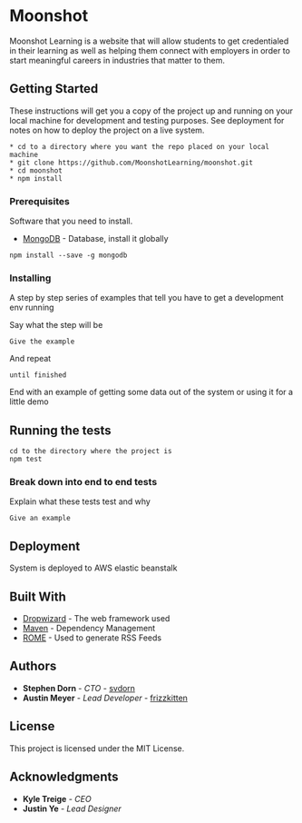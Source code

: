 # Moonshot

Moonshot Learning is a website that will allow students to get credentialed in their learning as well as helping them connect with employers in order to start meaningful careers in industries that matter to them.

## Getting Started

These instructions will get you a copy of the project up and running on your local machine for development and testing purposes. See deployment for notes on how to deploy the project on a live system.
```
* cd to a directory where you want the repo placed on your local machine
* git clone https://github.com/MoonshotLearning/moonshot.git
* cd moonshot
* npm install
```

### Prerequisites

Software that you need to install.

* [MongoDB](https://docs.mongodb.com/manual/installation/) - Database, install it globally
```
npm install --save -g mongodb
```

### Installing

A step by step series of examples that tell you have to get a development env running

Say what the step will be

```
Give the example
```

And repeat

```
until finished
```

End with an example of getting some data out of the system or using it for a little demo

## Running the tests
```
cd to the directory where the project is
npm test
```

### Break down into end to end tests

Explain what these tests test and why

```
Give an example
```

## Deployment

System is deployed to AWS elastic beanstalk

## Built With

* [Dropwizard](http://www.dropwizard.io/1.0.2/docs/) - The web framework used
* [Maven](https://maven.apache.org/) - Dependency Management
* [ROME](https://rometools.github.io/rome/) - Used to generate RSS Feeds

## Authors

* **Stephen Dorn** - *CTO* - [svdorn](https://github.com/svdorn)
* **Austin Meyer** - *Lead Developer* - [frizzkitten](https://github.com/frizzkitten)

## License

This project is licensed under the MIT License.

## Acknowledgments

* **Kyle Treige** - *CEO*
* **Justin Ye** - *Lead Designer*
